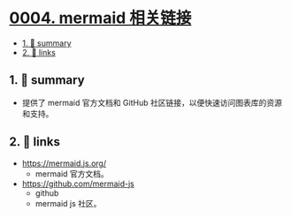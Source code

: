 # [0004. mermaid 相关链接](https://github.com/Tdahuyou/markdown/tree/main/0004.%20mermaid%20%E7%9B%B8%E5%85%B3%E9%93%BE%E6%8E%A5)


<!-- region:toc -->
- [1. 📝 summary](#1--summary)
- [2. 🔗 links](#2--links)
<!-- endregion:toc -->

## 1. 📝 summary
   - 提供了 mermaid 官方文档和 GitHub 社区链接，以便快速访问图表库的资源和支持。

## 2. 🔗 links

- https://mermaid.js.org/
  - mermaid 官方文档。
- https://github.com/mermaid-js
  - github
  - mermaid js 社区。